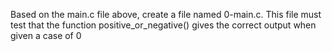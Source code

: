 Based on the main.c file above, create a file named 0-main.c. This file must test that the function positive_or_negative() gives the correct output when given a case of 0
